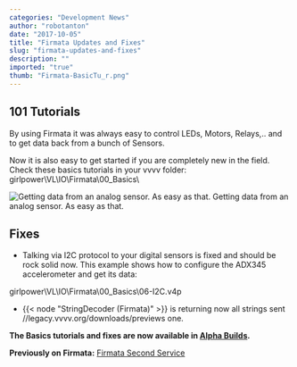 ```yaml
---
categories: "Development News"
author: "robotanton"
date: "2017-10-05"
title: "Firmata Updates and Fixes"
slug: "firmata-updates-and-fixes"
description: ""
imported: "true"
thumb: "Firmata-BasicTu_r.png"
---
```



##  101 Tutorials

By using Firmata it was always easy to control LEDs, Motors, Relays,.. and to get data back from a bunch of Sensors.

Now it is also easy to get started if you are completely new in the field.
Check these basics tutorials in your vvvv folder:
 girlpower\VL\IO\Firmata\00_Basics\

![Getting data from an analog sensor. As easy as that.](Firmata-BasicTu_r.png) 
Getting data from an analog sensor. As easy as that.

##  Fixes

* Talking via I2C protocol to your digital sensors is fixed and should be rock solid now. This example shows how to configure the ADX345 accelerometer and get its data:

 girlpower\VL\IO\Firmata\00_Basics\06-I2C.v4p

* {{< node "StringDecoder (Firmata)" >}} is returning now all strings sent //legacy.vvvv.org/downloads/previews one.

**The Basics tutorials and fixes are now available in [Alpha Builds](https://legacy.vvvv.org/downloads/previews).**

**Previously on Firmata:**
[Firmata Second Service](/blog/2016/firmata-second-service)